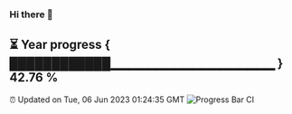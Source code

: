 ### Hi there 👋
⏳ Year progress { ████████████▁▁▁▁▁▁▁▁▁▁▁▁▁▁▁▁▁▁ } 42.76 %
---
⏰ Updated on Tue, 06 Jun 2023 01:24:35 GMT
![Progress Bar CI](https://github.com/liununu/liununu/workflows/Progress%20Bar%20CI/badge.svg)
